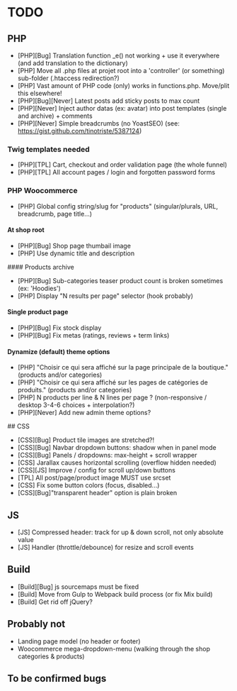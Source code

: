# TODO

## PHP

* [PHP][Bug] Translation function _e() not working + use it everywhere (and add translation to the dictionary)
* [PHP] Move all .php files at projet root into a 'controller' (or something) sub-folder (.htaccess redirection?)
* [PHP] Vast amount of PHP code (only) works in functions.php. Move/plit this elsewhere!
* [PHP][Bug][Never] Latest posts add sticky posts to max count
* [PHP][Never] Inject author datas (ex: avatar) into post templates (single and archive) + comments
* [PHP][Never] Simple breadcrumbs (no YoastSEO) (see: https://gist.github.com/tinotriste/5387124)

### Twig templates needed

* [PHP][TPL] Cart, checkout and order validation page (the whole funnel)
* [PHP][TPL] All account pages / login and forgotten password forms

### PHP Woocommerce

* [PHP] Global config string/slug for "products" (singular/plurals, URL, breadcrumb, page title...)

#### At shop root

* [PHP][Bug] Shop page thumbail image
* [PHP] Use dynamic title and description

#### Products archive

* [PHP][Bug] Sub-categories teaser product count is broken sometimes (ex: 'Hoodies')
* [PHP] Display "N results per page" selector (hook probably)

#### Single product page

* [PHP][Bug] Fix stock display
* [PHP][Bug] Fix metas (ratings, reviews + term links)

#### Dynamize (default) theme options

* [PHP] "Choisir ce qui sera affiché sur la page principale de la boutique." (products and/or categories)
* [PHP] "Choisir ce qui sera affiché sur les pages de catégories de produits." (products and/or categories)
* [PHP] N products per line & N lines per page ? (non-responsive / desktop 3-4-6 choices + interpolation?)
* [PHP][Never] Add new admin theme options?

## CSS

* [CSS][Bug] Product tile images are stretched?!
* [CSS][Bug] Navbar dropdown buttons: shadow when in panel mode
* [CSS][Bug] Panels / dropdowns: max-height + scroll wrapper
* [CSS] Jarallax causes horizontal scrolling (overflow hidden needed)
* [CSS][JS] Improve / config for scroll up/down buttons
* [TPL] All post/page/product image MUST use srcset
* [CSS] Fix some button colors (focus, disabled...)
* [CSS][Bug]"transparent header" option is plain broken

## JS

* [JS] Compressed header: track for up & down scroll, not only absolute value
* [JS] Handler (throttle/debounce) for resize and scroll events

## Build

* [Build][Bug] js sourcemaps must be fixed
* [Build] Move from Gulp to Webpack build process (or fix Mix build)
* [Build] Get rid off jQuery?

## Probably not

* Landing page model (no header or footer)
* Woocommerce mega-dropdown-menu (walking through the shop categories & products)


## To be confirmed bugs

